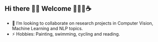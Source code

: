 ## Hi there 🧕🏻 Welcome 👩🏻‍💻☕️

<!--
**Aydana1/Aydana1** is a ✨ _special_ ✨ repository because its `README.md` (this file) appears on your GitHub profile. -->

- 👯 I’m looking to collaborate on research projects in Computer Vision, Machine Learning and NLP topics.
- ⚡ Hobbies: Painting, swimming, cycling and reading.

